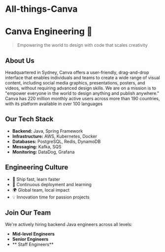 # All-things-Canva
# Canva Engineering 🎨

> Empowering the world to design with code that scales creativity

## About Us
Headquartered in Sydney, Canva offers a user-friendly, drag-and-drop interface that enables individuals and teams to create a wide range of visual content, including social media graphics, presentations, posters, and videos, without requiring advanced design skills. We are on a mission is to "empower everyone in the world to design anything and publish anywhere." Canva has 220 million monthly active users across more than 190 countries, with its platform available in over 100 languages

## Our Tech Stack
- **Backend:** Java, Spring Framework
- **Infrastructure:** AWS, Kubernetes, Docker
- **Databases:** PostgreSQL, Redis, DynamoDB
- **Messaging:** Kafka, SQS
- **Monitoring:** DataDog, Grafana

## Engineering Culture
- 🚀 Ship fast, learn faster
- 🔄 Continuous deployment and learning
- 🌍 Global team, local impact
- 💡 Innovation time for passion projects

## Join Our Team
We're actively hiring backend Java engineers across all levels:

- **Mid-level Engineers** 
- **Senior Engineers** 
- ** Staff Engineers** 
